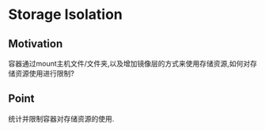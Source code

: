 # Storage Isolation

## Motivation

容器通过mount主机文件/文件夹,以及增加镜像层的方式来使用存储资源,如何对存储资源使用进行限制?

## Point

统计并限制容器对存储资源的使用.